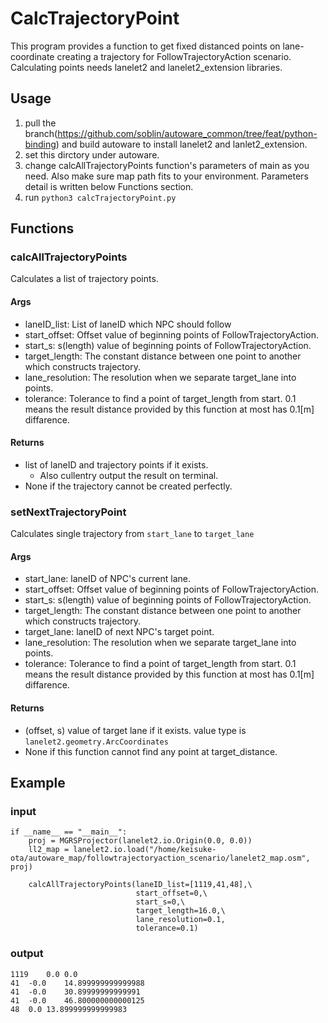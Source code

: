 # CalcTrajectoryPoint 

This program provides a function to get fixed distanced points on lane-coordinate creating a trajectory for FollowTrajectoryAction scenario. Calculating points needs lanelet2 and lanelet2_extension libraries.

## Usage
1. pull the branch(https://github.com/soblin/autoware_common/tree/feat/python-binding) and build autoware to install lanelet2 and lanlet2_extension.
2. set this dirctory under autoware.
3. change calcAllTrajectoryPoints function's parameters of main as you need. 
    Also make sure map path fits to your environment.
    Parameters detail is written below Functions section.
4. run `python3 calcTrajectoryPoint.py`

## Functions

### calcAllTrajectoryPoints

Calculates a list of trajectory points.

#### Args
- laneID_list: List of laneID which NPC should follow
- start_offset: Offset value of beginning points of FollowTrajectoryAction.
- start_s: s(length) value of beginning points of FollowTrajectoryAction.
- target_length: The constant distance between one point to another which constructs trajectory.
- lane_resolution: The resolution when we separate target_lane into points.
- tolerance: Tolerance to find a point of target_length from start. 0.1 means the result distance provided by this function at most has 0.1[m] diffarence.

#### Returns
- list of laneID and trajectory points if it exists.
  - Also cullentry output the result on terminal.
- None if the trajectory cannot be created perfectly. 

### setNextTrajectoryPoint

Calculates single trajectory from `start_lane` to `target_lane`

#### Args
- start_lane: laneID of NPC's current lane.
- start_offset: Offset value of beginning points of FollowTrajectoryAction.
- start_s: s(length) value of beginning points of FollowTrajectoryAction.
- target_length: The constant distance between one point to another which constructs trajectory.
- target_lane: laneID of next NPC's target point.
- lane_resolution: The resolution when we separate target_lane into points.
- tolerance: Tolerance to find a point of target_length from start. 0.1 means the result distance provided by this function at most has 0.1[m] diffarence.

#### Returns
- (offset, s) value of target lane if it exists. value type is `lanelet2.geometry.ArcCoordinates`
- None if this function cannot find any point at target_distance. 

## Example

### input
```
if __name__ == "__main__":
    proj = MGRSProjector(lanelet2.io.Origin(0.0, 0.0))
    ll2_map = lanelet2.io.load("/home/keisuke-ota/autoware_map/followtrajectoryaction_scenario/lanelet2_map.osm", proj)

    calcAllTrajectoryPoints(laneID_list=[1119,41,48],\
                            start_offset=0,\
                            start_s=0,\
                            target_length=16.0,\
                            lane_resolution=0.1,
                            tolerance=0.1)
```

### output
```
1119	0.0	0.0
41	-0.0	14.899999999999988
41	-0.0	30.89999999999991
41	-0.0	46.800000000000125
48	0.0	13.899999999999983

```